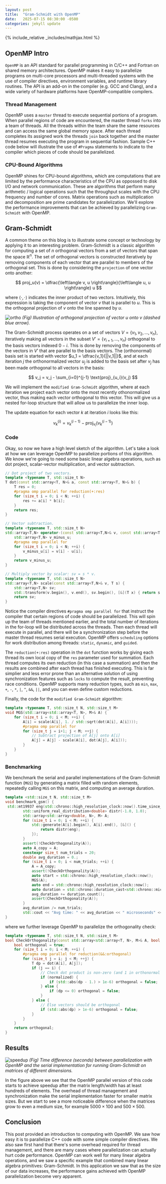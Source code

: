 ```yaml
---
layout: post
title:  "Gram-Schmidt with OpenMP"
date:   2025-07-15 08:30:00 -0500
categories: jekyll update
---
```

{% include_relative _includes/mathjax.html %}

## OpenMP Intro
`OpenMP` is an API standard for parallel programming in C/C++ and Fortran on shared memory architectures.
OpenMP makes it easy to parallelize programs on multi-core processors and multi-threaded systems with the use of compiler directives, environment variables, and runtime library routines. The API is an add-on in the compiler (e.g. GCC and Clang), and a wide variety of hardware platforms have OpenMP-compatible compilers.

### Thread Management
OpenMP uses a `master` thread to execute sequential portions of a program. When parallel regions of code are encountered, the master thread `forks` into a team of threads. All the threads within the team share the same resources and can access the same global memory space. After each thread completes its assigned work the threads `join` back together and the master thread resumes executing the program in sequential fashion. Sample C++ code below will illustrate the use of `#Pragma` statements to indicate to the compiler which pieces of code should be parallelized.

### CPU-Bound Algorithms
OpenMP shines for CPU-bound algorithms, which are computations that are limited by the performance characteristics of the CPU as oppossed to disk I/O and network communication. These are algorithms that perform many arithmetic / logical operations such that the throughput scales with the CPU frequency and number of cores. Matrix operations such as multiplication and decomposition are prime candidates for parallelization. We'll explore the performance improvements that can be achieved by parallelizing `Gram-Schmidt` with OpenMP.

## Gram-Schmidt
A common theme on this blog is to illustrate some concept or technology by applying it to an interesting problem. Gram-Schmidt is a classic algorithm for computing a set of $n$ orthogonal vectors from a set of vectors that span the space $\mathbb{R}^n$. The set of orthogonal vectors is constructed iteratively by removing components of each vector that are parallel to members of the orthogonal set. This is done by considering 
the `projection` of one vector onto another:

$$
proj_u(v) = \dfrac{\left\langle v, u \right\rangle}{\left\langle u, u \right\rangle} u
$$

where $\left\langle \cdot, \cdot \right\rangle$ indicates the inner product of two vectors.
Intuitively, this expression is taking the component of vector $v$ that is parallel to $u$. This is the 
orthogonal projection of $v$ onto the line spanned by $u$.

![ortho](/images/orthogonal_projection.png)
*<medium>(Fig) Illustration of orthogonal projection of vector $u$ onto $v$ (dashed blue arrow). </medium>*

The Gram-Schmidt process operates on a set of vectors $V=\lbrace v_1, v_2, ..., v_n \rbrace$, iteratively making all vectors in the subset $V'=\lbrace v_{i+1}, ..., v_n \rbrace$
orthogonal to the basis vectors indexed $0-i$. This is done by removing the components of the vectors in $V'$ that are parallel to the basis vectors.
The (orthonormal) basis set is started with vector $u_1 = \dfrac{v_1}{||v_1||}$, and at each iteration $j$ the orthonormalized vector $u_j$ is added to the basis set after $v_j$ has been made orthogonal to all vectors in the basis:

$$
v_j = v_j - \sum_{i=0}^{j-1} \text{proj}_{u_i}(v_j)
$$

We will implement the `modified Gram-Schmidt` algorithm, where at each iteration we project each vector onto the most recently othonormalized vector, thus making each vector orthogonal to this vector. This will give us a nested for-loop structure that will allow us to parallelize the inner loop.

The update equation for each vector $k$ at iteration $i$ looks like this:

$$
v_k^{(i)} = v_k^{(i-1)} - \text{proj}_{v_i}(v_k^{(i-1)})
$$

### Code
Okay, so now we have a high level sketch of the algorithm. Let's take a look at how we can leverage OpenMP to parallelize portions of this algorithm. We know we're going to need some basic linear algebra operations, such as dot project, scalar-vector multiplication, and vector subtraction.

```c++
// Dot project of two vectors.
template <typename T, std::size_t N>
T dot(const std::array<T, N>& a, const std::array<T, N>& b) {
    T res = 0;
    #pragma omp parallel for reduction(+:res)
    for (size_t i = 0; i < N; ++i) {
        res += a[i] * b[i];
    }
    return res;
}
```

```c++
// Vector subtraction.
template <typename T, std::size_t N>
std::array<T,N> operator-(const std::array<T,N>& v, const std::array<T,N>& u) {
    std::array<T,N> v_minus_u;
    #pragma omp parallel for
    for (size_t i = 0; i < N; ++i) {
        v_minus_u[i] = v[i] - u[i];
    }
    return v_minus_u;
}
```

```c++
// Multiply vector by scalar: sv = s * v.
template <typename T, std::size_t N>
std::array<T,N> scale(const std::array<T,N>& v, T s) {
    std::array<T,N> sv;
    std::transform(v.begin(), v.end(), sv.begin(), [&](T x) { return s * x; });
    return sv;
}
```

Notice the compiler directives `#pragma omp parallel for` that instruct the compiler that certain regions of code
should be parallelized. This will spin up the team of threads mentioned earlier, and the total number of iterations in the for-loop will be distributed across the threads. Then each thread will execute in parallel, and there will be a synchronization step before the master thread resumes serial execution. OpenMP offers `scheduling` options for work distribution among threads: `static`, `dynamic`, and `guided`.

The `reduction(+:res)` operation in the `dot` function works by giving each thread its own local copy of the `res` parameter used for summation. Each thread computes its own reduction (in this case a summation) and then the results are combined after each thread has finished executing. This is far simplier and less error prone than an alternative solution of using synchronization features such as `locks` to compute the result, preventing race conditions. OpenMP supports many reduction types, such as `min`, `max`, `+`, `-`, `*`, `|`, `^`, `&&`, `||`, and you can even define custom reductions.

Finally, the code for the `modified Gram-Schmidt` algorithm:
```c++
template <typename T, std::size_t N, std::size_t M>
void MGS(std::array<std::array<T, N>, M>& A) {
    for (size_t i = 0; i < M; ++i) {
        A[i] = scale(A[i], 1. / std::sqrt(dot(A[i], A[i])));
        #pragma omp parallel for
        for (size_t j = i+1; j < M; ++j) {
            // Subtract projection of A[j] onto A[i]
            A[j] = A[j] - scale(A[i], dot(A[j], A[i]));
        }
    }
}
```

### Benchmarking
We benchmark the serial and parallel implementations of the Gram-Schmidt function (`MGS`) by generating a matrix filled with random elements, repeatedly calling `MGS` on this matrix, and computing an average duration.

```c++
template <std::size_t N, std::size_t M>
void benchmark_gsm() {
 std::mt19937 eng(std::chrono::high_resolution_clock::now().time_since_epoch().count());
        std::uniform_real_distribution<double> distr(-1.0, 1.0);
        std::array<std::array<double, N>, M> A;
        for (size_t i = 0; i < M; ++i) {
            std::generate(A[i].begin(), A[i].end(), [&]() {
                return distr(eng);
            });
        }
        assert(!CheckOrthogonality(A));
        auto A_copy = A;
        constexpr size_t num_trials = 20;
        double avg_duration = 0.;
        for (size_t i = 0; i < num_trials; ++i) {
            A = A_copy;
            assert(!CheckOrthogonality(A));
            auto start = std::chrono::high_resolution_clock::now();
            MGS(A);
            auto end = std::chrono::high_resolution_clock::now();
            auto duration = std::chrono::duration_cast<std::chrono::microseconds>(end - start);
            avg_duration += duration.count();
            assert(CheckOrthogonality(A));
        }
        avg_duration /= num_trials;
        std::cout << "Avg time: " << avg_duration << " microseconds" << std::endl;
}
```

where we further leverage OpenMP to parallelize the orthogonality check:

```c++
template <typename T, std::size_t N, std::size_t M>
bool CheckOrthogonality(const std::array<std::array<T, N>, M>& A, bool normalized = true) {
    bool orthogonal = true;
    for (size_t i = 0; i < M; ++i) {
        #pragma omp parallel for reduction(&&:orthogonal)
        for (size_t j = i; j < M; ++j) {
            T dp = dot(A[i], A[j]);
            if (j == i) {
                // Check dot product is non-zero (and 1 in orthonormal case)
                if (normalized) {
                    if (std::abs(dp - 1.) > 1e-6) orthogonal = false;
                } else {
                    if (dp <= 0) orthogonal = false;
                }
            } else {
                // Else vectors should be orthogonal
                if (std::abs(dp) > 1e-6) orthogonal = false;
            }
        }
    }
    return orthogonal;
}
```

## Results
![speedup](/images/openmp_speedup.png)
*<medium>(Fig) Time difference (seconds) between parallelization with OpenMP and the serial implementation for running Gram-Schmidt on matrices of different dimensions. </medium>*

In the figure above we see that the OpenMP parallel version of this code starts to achieve speedup after the matrix length/width has at least hundreds of elements. The overhead of thread management and synchronization make the serial implementation faster for smaller matrix sizes. But we start to see a more noticeable difference when the matrices grow to even a medium size, for example $5000 \times 100$ and $500 \times 500$.

## Conclusion
This post provided an introduction to computing with OpenMP. We saw how easy it is to parallelize C++ code with some simple compiler directives. We also saw first hand that there's some overhead required for thread management, and there are many cases where parallelization can actually hurt code performance. OpenMP can work well for many linear algebra operations, and we saw a specific example that combined many linear algebra primitives: Gram-Schmidt. In this application we saw that as the size of our data increases, the performance gains achieved with OpenMP parallelization become very apparent.